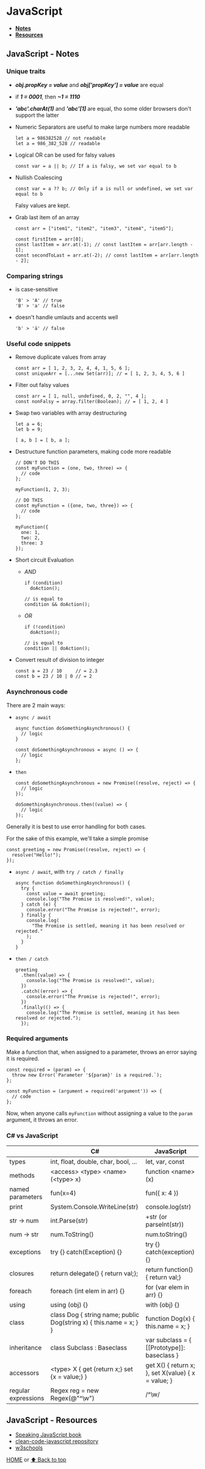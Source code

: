 # JavaScript

- [**Notes**](#javascript---notes)
- [**Resources**](#javascript---resources)

## JavaScript - Notes

### Unique traits

- ***obj.propKey = value*** and ***obj['propKey'] = value*** are equal
- if ***1 = 0001***, then ***~1 = 1110***
- ***'abc'.charAt(1)*** and  ***'abc'[1]*** are equal, tho some older browsers don't support the latter
- Numeric Separators are useful to make large numbers more readable

      let a = 986382528 // not readable
      let a = 986_382_528 // readable
- Logical OR can be used for falsy values

      const var = a || b; // If a is falsy, we set var equal to b
- Nullish Coalescing

      const var = a ?? b; // Only if a is null or undefined, we set var equal to b
  Falsy values are kept.
- Grab last item of an array

      const arr = ["item1", "item2", "item3", "item4", "item5"];

      const firstItem = arr[0];
      const lastItem = arr.at(-1); // const lastItem = arr[arr.length - 1];
      const secondToLast = arr.at(-2); // const lastItem = arr[arr.length - 2];

### Comparing strings

- is case-sensitive

      'B' > 'A' // true
      'B' > 'a' // false
- doesn't handle umlauts and accents well

      'b' > 'ä' // false

### Useful code snippets

- Remove duplicate values from array

      const arr = [ 1, 2, 3, 2, 4, 4, 1, 5, 6 ];
      const uniqueArr = [...new Set(arr)]; // = [ 1, 2, 3, 4, 5, 6 ]
- Filter out falsy values

      const arr = [ 1, null, undefined, 0, 2, "", 4 ];
      const nonFalsy = array.filter(Boolean); // = [ 1, 2, 4 ]
- Swap two variables with array destructuring

      let a = 6;
      let b = 9;

      [ a, b ] = [ b, a ];
- Destructure function parameters, making code more readable

      // DON'T DO THIS
      const myFunction = (one, two, three) => {
        // code
      };

      myFunction(1, 2, 3);

      // DO THIS
      const myFunction = ({one, two, three}) => {
        // code
      };

      myFunction({
        one: 1,
        two: 2,
        three: 3
      });
- Short circuit Evaluation
  - *AND*

        if (condition)
          doAction();

        // is equal to
        condition && doAction();
  - *OR*

        if (!condition)
          doAction();

        // is equal to
        condition || doAction();
- Convert result of division to integer

      const a = 23 / 10     // = 2.3
      const b = 23 / 10 | 0 // = 2

### Asynchronous code

There are 2 main ways:

- `async / await`

      async function doSomethingAsynchronous() {
        // logic
      }

      const doSomethingAsynchronous = async () => {
        // logic
      };
- `then`

      const doSomethingAsynchronous = new Promise((resolve, reject) => {
        // logic
      });

      doSomethingAsynchronous.then((value) => {
        // logic
      });

Generally it is best to use error handling for both cases.

For the sake of this example, we'll take a simple promise

    const greeting = new Promise((resolve, reject) => {
      resolve("Hello!");
    });

- `async / await`, with `try / catch / finally`

      async function doSomethingAsynchronous() {
        try {
          const value = await greeting;
          console.log("The Promise is resolved!", value);
        } catch (e) {
          console.error("The Promise is rejected!", error);
        } finally {
          console.log(
            "The Promise is settled, meaning it has been resolved or rejected."
          );
        }
      }
- `then / catch`

      greeting
        .then((value) => {
          console.log("The Promise is resolved!", value);
        })
        .catch((error) => {
          console.error("The Promise is rejected!", error);
        })
        .finally(() => {
          console.log("The Promise is settled, meaning it has been resolved or rejected.");
        });

### Required arguments

Make a function that, when assigned to a parameter, throws an error saying it is required.

    const required = (param) => {
      throw new Error(`Parameter '${param}' is a required.`);
    };

    const myFunction = (argument = required('argument')) => {
      // code
    };

Now, when anyone calls `myFunction` without assigning a value to the `param` argument, it throws an error.

### C# vs JavaScript

|  | C#      | JavaScript |
| ----------- | ----------- | ----------- |
| types | int, float, double, char, bool, ... | let, var, const |
| methods | \<access> \<type> \<name>(\<type> x)  | function \<name>(x) |
| named parameters | fun(x=4) | fun({ x: 4 }) |
| print | System.Console.WriteLine(str) | console.log(str) |
| str -> num | int.Parse(str) | +str (or parseInt(str)) |
| num -> str | num.ToString() | num.toString() |
| exceptions | try {} catch(Exception) {} | try {} catch(exception) {} |
| closures | return delegate() { return val;}; | return function() { return val;} |
| foreach | foreach (int elem in arr) {} | for (var elem in arr) {} |
| using | using (obj) {} | with (obj) {} |
| class | class Dog { string name; public Dog(string x) { this.name = x; } } | function Dog(x) { this.name = x; } |
| inheritance | class Subclass : Baseclass | var subclass = { [[Prototype]]: baseclass } |
| accessors | \<type> X { get {return x;} set {x = value;} } | get X() { return x; }, set X(value) { x = value; } |
| regular expressions | Regex reg = new Regex(@"^\w") | /^\w/ |

## JavaScript - Resources

- [Speaking JavaScript book](http://speakingjs.com)
- [clean-code-javascript repository](https://github.com/ryanmcdermott/clean-code-javascript)
- [w3schools](https://www.w3schools.com/js/default.asp)

[HOME](https://github.com/Stratis-Dermanoutsos/Full-Stack-Notes#full-stack-notes) or [⬆ Back to top](#javascript)
